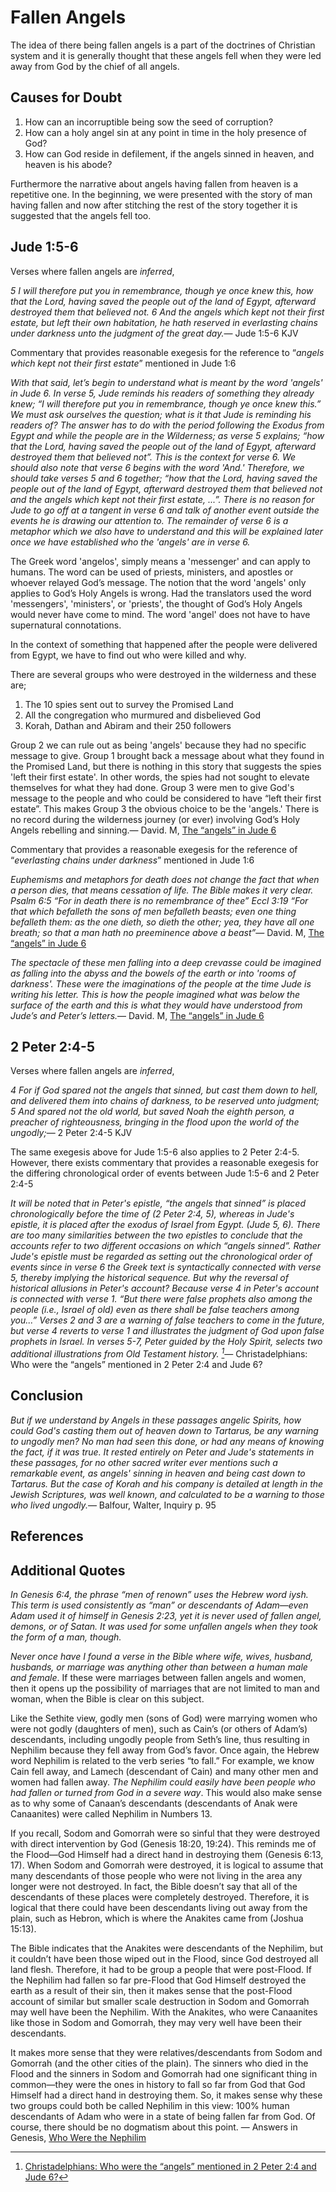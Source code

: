 Fallen Angels
=============

The idea of there being fallen angels is a part of the doctrines of Christian system and it is generally thought that these angels fell when they were led away from God by the chief of all angels.

Causes for Doubt
----------------

1.  How can an incorruptible being sow the seed of corruption?
2.  How can a holy angel sin at any point in time in the holy presence of God?
3.  How can God reside in defilement, if the angels sinned in heaven, and heaven is his abode?

Furthermore the narrative about angels having fallen from heaven is a repetitive one. In the beginning, we were presented with the story of man having fallen and now after stitching the rest of the story together it is suggested that the angels fell too.

Jude 1:5-6
----------

Verses where fallen angels are *inferred*,

<quote><cite>5 I will therefore put you in remembrance, though ye once knew this, how that the Lord, having saved the people out of the land of Egypt, afterward destroyed them that believed not. 6 And the angels which kept not their first estate, but left their own habitation, he hath reserved in everlasting chains under darkness unto the judgment of the great day.</cite><span>— <author>Jude 1:5-6 KJV</author></span></quote>

Commentary that provides reasonable exegesis for the reference to “*angels which kept not their first estate*” mentioned in Jude 1:6

<quote><cite><poem>With that said, let’s begin to understand what is meant by the word 'angels' in Jude 6. In verse 5, Jude reminds his readers of something they already knew; “<i>I will therefore put you in remembrance, though ye once knew this.</i>” We must ask ourselves the question; what is it that Jude is reminding his readers of? The answer has to do with the period following the Exodus from Egypt and while the people are in the Wilderness; as verse 5 explains; “<i>how that the Lord, having saved the people out of the land of Egypt, afterward destroyed them that believed not</i>”. This is the context for verse 6. We should also note that verse 6 begins with the word 'And.' Therefore, we should take verses 5 and 6 together; “<i>how that the Lord, having saved the people out of the land of Egypt, afterward destroyed them that believed not and the angels which kept not their first estate, ...</i>”. There is no reason for Jude to go off at a tangent in verse 6 and talk of another event outside the events he is drawing our attention to. The remainder of verse 6 is a metaphor which we also have to understand and this will be explained later once we have established who the 'angels' are in verse 6.

The Greek word 'angelos', simply means a 'messenger' and can apply to humans. The word can be used of priests, ministers, and apostles or whoever relayed God’s message. The notion that the word 'angels' only applies to God’s Holy Angels is wrong. Had the translators used the word 'messengers', 'ministers', or 'priests', the thought of God’s Holy Angels would never have come to mind. The word 'angel' does not have to have supernatural connotations.

In the context of something that happened after the people were delivered from Egypt, we have to find out who were killed and why.

There are several groups who were destroyed in the wilderness and these are;

1.  The 10 spies sent out to survey the Promised Land
2.  All the congregation who murmured and disbelieved God
3.  Korah, Dathan and Abiram and their 250 followers

Group 2 we can rule out as being 'angels' because they had no specific message to give. Group 1 brought back a message about what they found in the Promised Land, but there is nothing in this story that suggests the spies 'left their first estate'. In other words, the spies had not sought to elevate themselves for what they had done. Group 3 were men to give God's message to the people and who could be considered to have “left their first estate”. This makes Group 3 the obvious choice to be the 'angels.' There is no record during the wilderness journey (or ever) involving God’s Holy Angels rebelling and sinning.</poem></cite><span>— <author>David. M</author>, <book><a href='http://www.biblewheel.com/forum/showthread.php?3066-The-quot-angels-quot-in-Jude-6'>The “angels” in Jude 6</a></book></span></quote>

Commentary that provides a reasonable exegesis for the reference of “*everlasting chains under darkness*” mentioned in Jude 1:6

<quote><cite>Euphemisms and metaphors for death does not change the fact that when a person dies, that means cessation of life. The Bible makes it very clear. Psalm 6:5 “<i>For in death there is no remembrance of thee</i>” Eccl 3:19 “<i>For that which befalleth the sons of men befalleth beasts; even one thing befalleth them: as the one dieth, so dieth the other; yea, they have all one breath; so that a man hath no preeminence above a beast</i>”</cite><span>— <author>David. M</author>, <book><a href='http://www.biblewheel.com/forum/showthread.php?3066-The-quot-angels-quot-in-Jude-6'>The “angels” in Jude 6</a></book></span></quote>

<quote><cite>The spectacle of these men falling into a deep crevasse could be imagined as falling into the abyss and the bowels of the earth or into 'rooms of darkness'. These were the imaginations of the people at the time Jude is writing his letter. This is how the people imagined what was below the surface of the earth and this is what they would have understood from Jude’s and Peter’s letters.</cite><span>— <author>David. M</author>, <book><a href='http://www.biblewheel.com/forum/showthread.php?3066-The-quot-angels-quot-in-Jude-6'>The “angels” in Jude 6</a></book></span></quote>

2 Peter 2:4-5
-------------

Verses where fallen angels are *inferred*,

<quote><cite>4 For if God spared not the angels that sinned, but cast them down to hell, and delivered them into chains of darkness, to be reserved unto judgment; 5 And spared not the old world, but saved Noah the eighth person, a preacher of righteousness, bringing in the flood upon the world of the ungodly;</cite><span>— <author>2 Peter 2:4-5 KJV</author></span></quote>

The same exegesis above for Jude 1:5-6 also applies to 2 Peter 2:4-5. However, there exists commentary that provides a reasonable exegesis for the differing chronological order of events between Jude 1:5-6 and 2 Peter 2:4-5

<quote><cite>It will be noted that in Peter's epistle, “the angels that sinned” is placed chronologically before the time of (2 Peter 2:4, 5), whereas in Jude's epistle, it is placed after the exodus of Israel from Egypt. (Jude 5, 6). There are too many similarities between the two epistles to conclude that the accounts refer to two different occasions on which “angels sinned”. Rather Jude's epistle must be regarded as setting out the chronological order of events since in verse 6 the Greek text is syntactically connected with verse 5, thereby implying the historical sequence. But why the reversal of historical allusions in Peter's account? Because verse 4 in Peter's account is connected with verse 1. “<i>But there were false prophets also among the people</i> (i.e., Israel of old) <i>even as there shall be false teachers among you...</i>” Verses 2 and 3 are a warning of false teachers to come in the future, but verse 4 reverts to verse 1 and illustrates the judgment of God upon false prophets in Israel. In verses 5-7, Peter guided by the Holy Spirit, selects two additional illustrations from Old Testament history. [^1]</cite><span>— <author> Christadelphians: Who were the “angels” mentioned in 2 Peter 2:4 and Jude 6?</author></span></quote>

Conclusion
----------

<quote><cite>But if we understand by Angels in these passages angelic Spirits, how could God's casting them out of heaven down to Tartarus, be any warning to ungodly men? No man had seen this done, or had any means of knowing the fact, if it was true. It rested entirely on Peter and Jude's statements in these passages, for no other sacred writer ever mentions such a remarkable event, as angels' sinning in heaven and being cast down to Tartarus. But the case of Korah and his company is detailed at length in the Jewish Scriptures, was well known, and calculated to be a warning to those who lived ungodly.</cite><span>— <author>Balfour, Walter</author>, <book>Inquiry p. 95</book></span></quote>

References
----------

[^1]: [Christadelphians: Who were the “angels” mentioned in 2 Peter 2:4 and Jude 6?](http://answers.yahoo.com/question/index?qid=20090604182328AA1he0m)

Additional Quotes
-----------------

<quote><cite><poem>In Genesis 6:4, the phrase “men of renown” uses the Hebrew word iysh. This term is used consistently as “man” or descendants of Adam—even Adam used it of himself in Genesis 2:23, yet it is never used of fallen angel, demons, or of Satan. It was used for some unfallen angels when they took the form of a man, though.

<i>Never once have I found a verse in the Bible where wife, wives, husband, husbands, or marriage was anything other than between a human male and female</i>. If these were marriages between fallen angels and women, then it opens up the possibility of marriages that are not limited to man and woman, when the Bible is clear on this subject.

Like the Sethite view, godly men (sons of God) were marrying women who were not godly (daughters of men), such as Cain’s (or others of Adam’s) descendants, including ungodly people from Seth’s line, thus resulting in Nephilim because they fell away from God’s favor. Once again, the Hebrew word Nephilim is related to the verb series “to fall.” For example, we know Cain fell away, and Lamech (descendant of Cain) and many other men and women had fallen away. <i>The Nephilim could easily have been people who had fallen or turned from God in a severe way</i>. This would also make sense as to why some of Canaan’s descendants (descendants of Anak were Canaanites) were called Nephilim in Numbers 13.

If you recall, Sodom and Gomorrah were so sinful that they were destroyed with direct intervention by God (Genesis 18:20, 19:24). This reminds me of the Flood—God Himself had a direct hand in destroying them (Genesis 6:13, 17). When Sodom and Gomorrah were destroyed, it is logical to assume that many descendants of those people who were not living in the area any longer were not destroyed. In fact, the Bible doesn’t say that all of the descendants of these places were completely destroyed. Therefore, it is logical that there could have been descendants living out away from the plain, such as Hebron, which is where the Anakites came from (Joshua 15:13).

The Bible indicates that the Anakites were descendants of the Nephilim, but it couldn’t have been those wiped out in the Flood, since God destroyed all land flesh. Therefore, it had to be group a people that were post-Flood. If the Nephilim had fallen so far pre-Flood that God Himself destroyed the earth as a result of their sin, then it makes sense that the post-Flood account of similar but smaller scale destruction in Sodom and Gomorrah may well have been the Nephilim. With the Anakites, who were Canaanites like those in Sodom and Gomorrah, they may very well have been their descendants.

It makes more sense that they were relatives/descendants from Sodom and Gomorrah (and the other cities of the plain). The sinners who died in the Flood and the sinners in Sodom and Gomorrah had one significant thing in common—they were the ones in history to fall so far from God that God Himself had a direct hand in destroying them. So, it makes sense why these two groups could both be called Nephilim in this view: 100% human descendants of Adam who were in a state of being fallen far from God. Of course, there should be no dogmatism about this point.</poem> </cite><span>— <author>Answers in Genesis</author>, <book><a href='http://www.answersingenesis.org/articles/aid/v2/n1/who-were-the-nephilim'>Who Were the Nephilim</a></book></span></quote>
